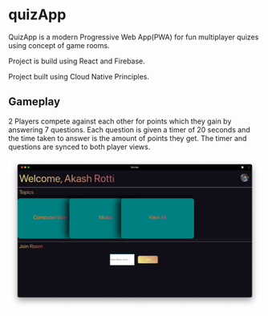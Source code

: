 # quizApp

QuizApp is a modern Progressive Web App(PWA) for fun multiplayer quizes using concept of game rooms.

Project is build using React and Firebase.

Project built using Cloud Native Principles.

## Gameplay

2 Players compete against each other for points which they gain by answering 7 questions. Each question is given a timer of 20 seconds and the time taken to answer is the amount of points they get.
The timer and questions are synced to both player views.

![Screenshot](https://github.com/rottiakash/quizApp/blob/main/Screenshot%202020-11-23%20at%204.12.20%20PM.png?raw=true)
